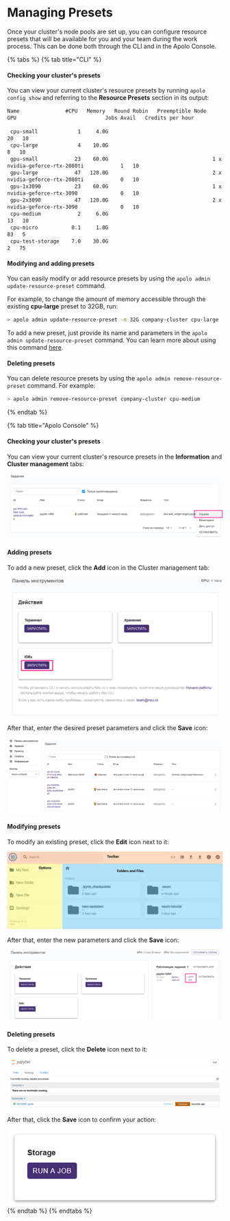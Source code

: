 # Managing Presets

Once your cluster's node pools are set up, you can configure resource presets that will be available for you and your team during the work process. This can be done both through the CLI and in the Apolo Console.

{% tabs %}
{% tab title="CLI" %}
#### Checking your cluster's presets

You can view your current cluster's resource presets by running `apolo config show` and referring to the **Resource Presets** section in its output:

```
Name               #CPU   Memory   Round Robin   Preemptible Node   GPU                             Jobs Avail   Credits per hour 

 cpu-small             1     4.0G                                                                          20   10               
 cpu-large             4    10.0G                                                                           8   10               
 gpu-small            23    60.0G                                  1 x nvidia-geforce-rtx-2080ti            1   10               
 gpu-large            47   120.0G                                  2 x nvidia-geforce-rtx-2080ti            0   10               
 gpu-1x3090           23    60.0G                                  1 x nvidia-geforce-rtx-3090              0   10               
 gpu-2x3090           47   120.0G                                  2 x nvidia-geforce-rtx-3090              0   10               
 cpu-medium            2     6.0G                                                                          13   10               
 cpu-micro           0.1     1.0G                                                                          83   5                
 cpu-test-storage    7.0    30.0G                                                                           2   75
```

#### Modifying and adding presets

You can easily modify or add resource presets by using the `apolo admin update-resource-preset` command.

For example, to change the amount of memory accessible through the existing **cpu-large** preset to 32GB, run:

```bash
> apolo admin update-resource-preset -m 32G company-cluster cpu-large
```

To add a new preset, just provide its name and parameters in the `apolo admin update-resource-preset` command. You can learn more about using this command [here](https://neu-ro.gitbook.io/neu-ro-cli-reference/commands/admin).

#### Deleting presets

You can delete resource presets by using the `apolo admin remove-resource-preset` command. For example:

```bash
> apolo admin remove-resource-preset company-cluster cpu-medium
```
{% endtab %}

{% tab title="Apolo Console" %}
#### Checking your cluster's presets

You can view your current cluster's resource presets in the **Information** and **Cluster management** tabs:

![](<../../.gitbook/assets/image (116).png>)

#### Adding presets

To add a new preset, click the **Add** icon in the Cluster management tab:

![](<../../.gitbook/assets/image (121).png>)

After that, enter the desired preset parameters and click the **Save** icon:

![](<../../.gitbook/assets/image (122).png>)

#### Modifying presets

To modify an existing preset, click the **Edit** icon next to it:

![](<../../.gitbook/assets/image (118).png>)

After that, enter the new parameters and click the **Save** icon:

![](<../../.gitbook/assets/image (117).png>)

#### Deleting presets

To delete a preset, click the **Delete** icon next to it:

![](<../../.gitbook/assets/image (119).png>)

After that, click the **Save** icon to confirm your action:

![](<../../.gitbook/assets/image (120).png>)
{% endtab %}
{% endtabs %}

###

